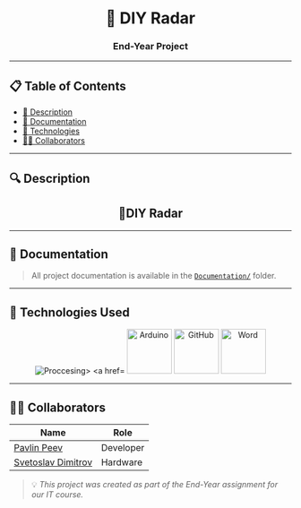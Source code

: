<h1 align="center">🚀 DIY Radar</h1>
<h3 align="center">End-Year Project</h3>

---

## 📋 Table of Contents
- [📖 Description](#description)
- [📂 Documentation](#documentation)
- [🧪 Technologies](#technologies)
- [👨‍💻 Collaborators](#collaborators)

---

## 🔍 Description <a name="description"></a>

<h2 align="center">🌱DIY Radar</h2>


---

## 📂 Documentation <a name="documentation"></a>

> All project documentation is available in the [`Documentation/`](./Documentation/) folder.

---

## 🧪 Technologies Used <a name="technologies"></a>

<p align="center">
  <img src="https://en.wikipedia.org/wiki/Processing" alt="Proccesing>
  <a href="https://www.arduino.cc/">
    <img src="https://upload.wikimedia.org/wikipedia/commons/8/87/Arduino_Logo.svg" width="80" alt="Arduino">
  <img src="https://cdn-icons-png.flaticon.com/512/25/25231.png" width="80" alt="GitHub">
  <img src="https://upload.wikimedia.org/wikipedia/commons/thumb/f/fd/Microsoft_Office_Word_%282019%E2%80%93present%29.svg/2203px-Microsoft_Office_Word_%282019%E2%80%93present%29.svg.png" width="80" alt="Word">
</p>

---

## 👨‍💻 Collaborators <a name="collaborators"></a>

| Name | Role |
|------|------|
| [Pavlin Peev](https://github.com/Peev23) | Developer |
|[Svetoslav Dimitrov](https://github.com/Svetoslav24)| Hardware |

> 💡 *This project was created as part of the End-Year assignment for our IT course.*
